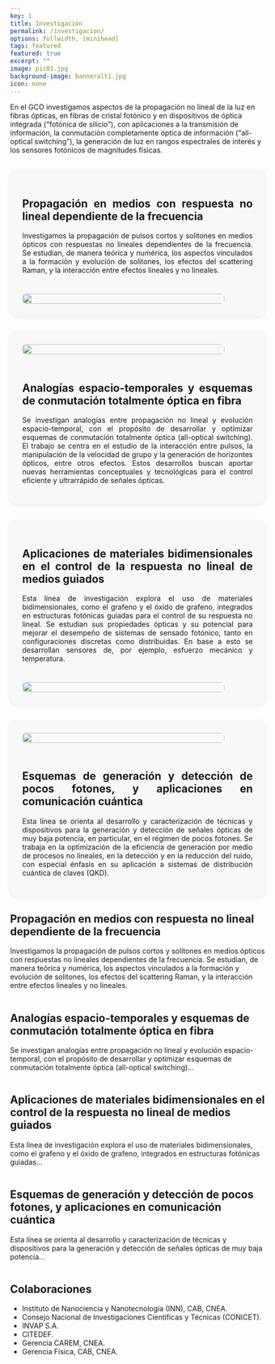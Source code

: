 ```yaml
---
key: 1
title: Investigación
permalink: /investigacion/
options: fullwidth, [minihead]
tags: featured
featured: true
excerpt: ""
image: pic01.jpg
background-image: banneralt1.jpg
icon: none
---
```


En el GCO investigamos aspectos de la propagación no lineal de la luz en fibras ópticas, en fibras de cristal fotónico y en dispositivos de óptica integrada (“fotónica de silicio”), con aplicaciones a la transmisión de información, la conmutación completamente óptica de información (“all-optical switching”), la generación de luz en rangos espectrales de interés y los sensores fotónicos de magnitudes físicas.



<!-- 1 -->
<div class="research-box" style="display:flex; flex-wrap:wrap; align-items:center; justify-content:space-between; gap:1.5rem; background:#f8f8f8; border-radius:12px; padding:1.5rem; margin:2rem 0; box-shadow:0 2px 8px rgba(0,0,0,0.08);">
  <div class="text" style="flex:1 1 300px; text-align:justify; order:1;">
    <h2>Propagación en medios con respuesta no lineal dependiente de la frecuencia</h2>
    <p>Investigamos la propagación de pulsos cortos y solitones en medios ópticos con respuestas no lineales dependientes de la frecuencia. Se estudian, de manera teórica y numérica, los aspectos vinculados a la formación y evolución de solitones, los efectos del scattering Raman, y la interacción entre efectos lineales y no lineales.</p>
  </div>
  <img src="/images/investigacion/pcnlse.png" alt="" style="flex:1 1 300px; max-width:400px; width:100%; border-radius:8px; order:2;">
</div>



<!-- 2 -->
<div class="research-box" style="display:flex; flex-wrap:wrap; align-items:center; justify-content:space-between; gap:1.5rem; background:#f8f8f8; border-radius:12px; padding:1.5rem; margin:2rem 0; box-shadow:0 2px 8px rgba(0,0,0,0.08);">
  <div class="text" style="flex:1 1 300px; text-align:justify; order:1;">
    <h2>Analogías espacio-temporales y esquemas de conmutación totalmente óptica en fibra</h2>
    <p>Se investigan analogías entre propagación no lineal y evolución espacio-temporal, con el propósito de desarrollar y optimizar esquemas de conmutación totalmente óptica (all-optical switching). El trabajo se centra en el estudio de la interacción entre pulsos, la manipulación de la velocidad de grupo y la generación de horizontes ópticos, entre otros efectos. Estos desarrollos buscan aportar nuevas herramientas conceptuales y tecnológicas para el control eficiente y ultrarrápido de señales ópticas.</p>
  </div>
  <img src="/images/investigacion/alloptical.png" alt="" style="flex:1 1 300px; max-width:400px; width:100%; border-radius:8px; order:-1;">
</div>



<!-- 3 -->
<div class="research-box" style="display:flex; flex-wrap:wrap; align-items:center; justify-content:space-between; gap:1.5rem; background:#f8f8f8; border-radius:12px; padding:1.5rem; margin:2rem 0; box-shadow:0 2px 8px rgba(0,0,0,0.08);">
  <div class="text" style="flex:1 1 300px; text-align:justify; order:1;">
    <h2>Aplicaciones de materiales bidimensionales en el control de la respuesta no lineal de medios guiados</h2>
    <p>Esta línea de investigación explora el uso de materiales bidimensionales, como el grafeno y el óxido de grafeno, integrados en estructuras fotónicas guiadas para el control de su respuesta no lineal. Se estudian sus propiedades ópticas y su potencial para mejorar el desempeño de sistemas de sensado fotónico, tanto en configuraciones discretas como distribuidas. En base a esto se desarrollan sensores de, por ejemplo, esfuerzo mecánico y temperatura.</p>
  </div>
  <img src="/images/investigacion/fibersensor.png" alt="" style="flex:1 1 300px; max-width:400px; width:100%; border-radius:8px; order:2;">
</div>



<!-- 4 -->
<div class="research-box" style="display:flex; flex-wrap:wrap; align-items:center; justify-content:space-between; gap:1.5rem; background:#f8f8f8; border-radius:12px; padding:1.5rem; margin:2rem 0; box-shadow:0 2px 8px rgba(0,0,0,0.08);">
  <div class="text" style="flex:1 1 300px; text-align:justify; order:1;">
    <h2>Esquemas de generación y detección de pocos fotones, y aplicaciones en comunicación cuántica</h2>
    <p>Esta línea se orienta al desarrollo y caracterización de técnicas y dispositivos para la generación y detección de señales ópticas de muy baja potencia, en particular, en el régimen de pocos fotones. Se trabaja en la optimización de la eficiencia de generación por medio de procesos no lineales, en la detección y en la reducción del ruido, con especial énfasis en su aplicación a sistemas de distribución cuántica de claves (QKD).</p>
  </div>
  <img src="/images/investigacion/photons.jpg" alt="" style="flex:1 1 300px; max-width:400px; width:100%; border-radius:8px; order:-1;">
</div>


<!-- 1 -->
<div class="research-box image-right">
  <div class="text">
    <h2>Propagación en medios con respuesta no lineal dependiente de la frecuencia</h2>
    <p>Investigamos la propagación de pulsos cortos y solitones en medios ópticos con respuestas no lineales dependientes de la frecuencia. Se estudian, de manera teórica y numérica, los aspectos vinculados a la formación y evolución de solitones, los efectos del scattering Raman, y la interacción entre efectos lineales y no lineales.</p>
  </div>
  <img src="/images/investigacion/pcnlse.png" alt="">
</div>

<!-- 2 -->
<div class="research-box image-left">
  <div class="text">
    <h2>Analogías espacio-temporales y esquemas de conmutación totalmente óptica en fibra</h2>
    <p>Se investigan analogías entre propagación no lineal y evolución espacio-temporal, con el propósito de desarrollar y optimizar esquemas de conmutación totalmente óptica (all-optical switching)...</p>
  </div>
  <img src="/images/investigacion/alloptical.png" alt="">
</div>

<!-- 3 -->
<div class="research-box image-right">
  <div class="text">
    <h2>Aplicaciones de materiales bidimensionales en el control de la respuesta no lineal de medios guiados</h2>
    <p>Esta línea de investigación explora el uso de materiales bidimensionales, como el grafeno y el óxido de grafeno, integrados en estructuras fotónicas guiadas...</p>
  </div>
  <img src="/images/investigacion/fibersensor.png" alt="">
</div>

<!-- 4 -->
<div class="research-box image-left">
  <div class="text">
    <h2>Esquemas de generación y detección de pocos fotones, y aplicaciones en comunicación cuántica</h2>
    <p>Esta línea se orienta al desarrollo y caracterización de técnicas y dispositivos para la generación y detección de señales ópticas de muy baja potencia...</p>
  </div>
  <img src="/images/investigacion/photons.jpg" alt="">
</div>



<h2>Colaboraciones</h2>
<ul class="alt">
  <li>Instituto de Nanociencia y Nanotecnología (INN), CAB, CNEA.</li>
  <li>Consejo Nacional de Investigaciones Científicas y Técnicas (CONICET).</li>
  <li>INVAP S.A.</li>
  <li>CITEDEF.</li>
  <li>Gerencia CAREM, CNEA.</li>
  <li>Gerencia Física, CAB, CNEA.</li>
</ul>
